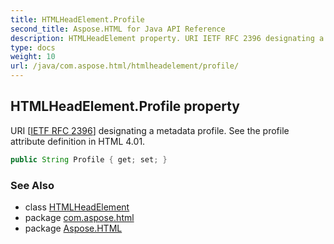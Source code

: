 ```yaml
---
title: HTMLHeadElement.Profile
second_title: Aspose.HTML for Java API Reference
description: HTMLHeadElement property. URI IETF RFC 2396 designating a metadata profile. See the profile attribute definition in HTML 4.01
type: docs
weight: 10
url: /java/com.aspose.html/htmlheadelement/profile/
---
```

## HTMLHeadElement.Profile property

URI [[IETF RFC 2396](http://www.ietf.org/rfc/rfc2396.txt)] designating a metadata profile. See the profile attribute definition in HTML 4.01.

```java
public String Profile { get; set; }
```

### See Also

* class [HTMLHeadElement](../)
* package [com.aspose.html](../../htmlheadelement/)
* package [Aspose.HTML](../../../)
